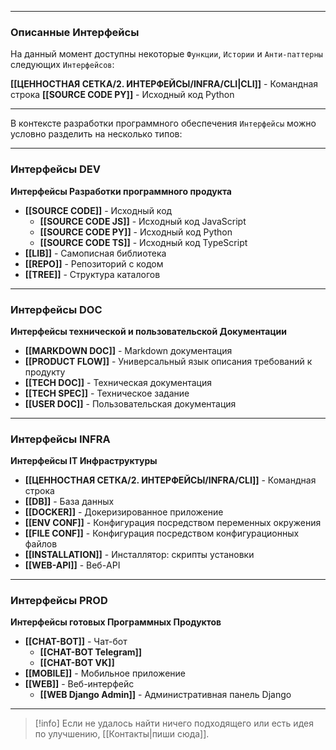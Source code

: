 ***
### Описанные Интерфейсы

На данный момент доступны некоторые `Функции`, `Истории` и `Анти-паттерны` следующих `Интерфейсов`:

**[[ЦЕННОСТНАЯ СЕТКА/2. ИНТЕРФЕЙСЫ/INFRA/CLI|CLI]]** - Командная строка
**[[SOURCE CODE PY]]** - Исходный код Python

***
В контексте разработки программного обеспечения `Интерфейсы` можно условно разделить на несколько типов:
***
### Интерфейсы DEV
**Интерфейсы Разработки программного продукта**

- **[[SOURCE CODE]]** - Исходный код
    - **[[SOURCE CODE JS]]** - Исходный код JavaScript
    - **[[SOURCE CODE PY]]** - Исходный код Python
    - **[[SOURCE CODE TS]]** - Исходный код TypeScript
- **[[LIB]]** - Самописная библиотека
- **[[REPO]]** - Репозиторий с кодом
- **[[TREE]]** - Структура каталогов

***
### Интерфейсы DOC
**Интерфейсы технической и пользовательской Документации**

- **[[MARKDOWN DOC]]** - Markdown документация
- **[[PRODUCT FLOW]]** - Универсальный язык описания требований к продукту
- **[[TECH DOC]]** - Техническая документация
- **[[TECH SPEC]]** - Техническое задание
- **[[USER DOC]]** - Пользовательская документация

***
### Интерфейсы INFRA
**Интерфейсы IT Инфраструктуры**

- **[[ЦЕННОСТНАЯ СЕТКА/2. ИНТЕРФЕЙСЫ/INFRA/CLI]]** - Командная строка
- **[[DB]]** - База данных
- **[[DOCKER]]** - Докеризированное приложение
- **[[ENV CONF]]** - Конфигурация посредством переменных окружения
- **[[FILE CONF]]** - Конфигурация посредством конфигурационных файлов
- **[[INSTALLATION]]** - Инсталлятор: скрипты установки
- **[[WEB-API]]** - Веб-API

***
### Интерфейсы PROD
**Интерфейсы готовых Программных Продуктов**

- **[[CHAT-BOT]]** - Чат-бот
    - **[[CHAT-BOT Telegram]]**
    - **[[CHAT-BOT VK]]**
- **[[MOBILE]]** - Мобильное приложение
- **[[WEB]]** - Веб-интерфейс
    - **[[WEB Django Admin]]** - Административная панель Django

***
> [!info]
> Если не удалось найти ничего подходящего или есть идея по улучшению, [[Контакты|пиши сюда]].
